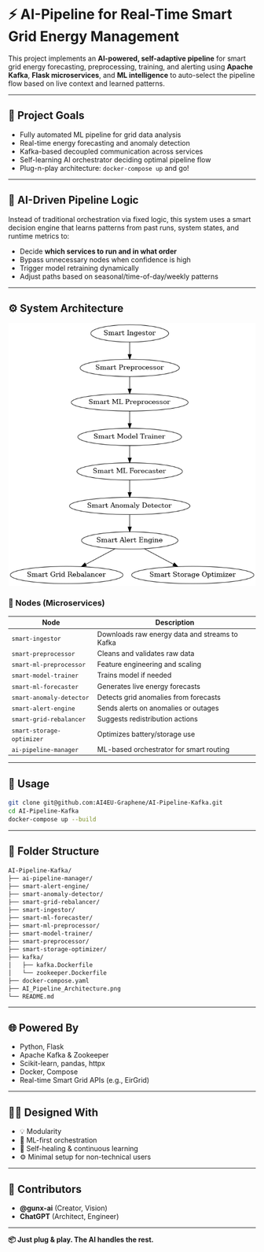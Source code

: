 # ⚡ AI-Pipeline for Real-Time Smart Grid Energy Management

This project implements an **AI-powered, self-adaptive pipeline** for smart grid energy forecasting, preprocessing, training, and alerting using **Apache Kafka**, **Flask microservices**, and **ML intelligence** to auto-select the pipeline flow based on live context and learned patterns.

---

## 📌 Project Goals

- Fully automated ML pipeline for grid data analysis
- Real-time energy forecasting and anomaly detection
- Kafka-based decoupled communication across services
- Self-learning AI orchestrator deciding optimal pipeline flow
- Plug-n-play architecture: `docker-compose up` and go!

---

## 🧠 AI-Driven Pipeline Logic

Instead of traditional orchestration via fixed logic, this system uses a smart decision engine that learns patterns from past runs, system states, and runtime metrics to:

- Decide **which services to run and in what order**
- Bypass unnecessary nodes when confidence is high
- Trigger model retraining dynamically
- Adjust paths based on seasonal/time-of-day/weekly patterns

---

## ⚙️ System Architecture

![AI Pipeline Architecture](AI_Pipeline_Architecture.png)

### 🔧 Nodes (Microservices)

| Node | Description |
|------|-------------|
| `smart-ingestor` | Downloads raw energy data and streams to Kafka |
| `smart-preprocessor` | Cleans and validates raw data |
| `smart-ml-preprocessor` | Feature engineering and scaling |
| `smart-model-trainer` | Trains model if needed |
| `smart-ml-forecaster` | Generates live energy forecasts |
| `smart-anomaly-detector` | Detects grid anomalies from forecasts |
| `smart-alert-engine` | Sends alerts on anomalies or outages |
| `smart-grid-rebalancer` | Suggests redistribution actions |
| `smart-storage-optimizer` | Optimizes battery/storage use |
| `ai-pipeline-manager` | ML-based orchestrator for smart routing |

---

## 🚀 Usage

```bash
git clone git@github.com:AI4EU-Graphene/AI-Pipeline-Kafka.git
cd AI-Pipeline-Kafka
docker-compose up --build
```

---

## 📂 Folder Structure

```
AI-Pipeline-Kafka/
├── ai-pipeline-manager/
├── smart-alert-engine/
├── smart-anomaly-detector/
├── smart-grid-rebalancer/
├── smart-ingestor/
├── smart-ml-forecaster/
├── smart-ml-preprocessor/
├── smart-model-trainer/
├── smart-preprocessor/
├── smart-storage-optimizer/
├── kafka/
│   ├── kafka.Dockerfile
│   └── zookeeper.Dockerfile
├── docker-compose.yaml
├── AI_Pipeline_Architecture.png
└── README.md
```

---

## 🌐 Powered By

- Python, Flask
- Apache Kafka & Zookeeper
- Scikit-learn, pandas, httpx
- Docker, Compose
- Real-time Smart Grid APIs (e.g., EirGrid)

---

## 👨‍🔬 Designed With

- 💡 Modularity
- 🧠 ML-first orchestration
- 🔁 Self-healing & continuous learning
- ⚙️ Minimal setup for non-technical users

---

## 📣 Contributors

- **@gunx-ai** (Creator, Vision)
- **ChatGPT** (Architect, Engineer)

---

**📦 Just plug & play. The AI handles the rest.**
